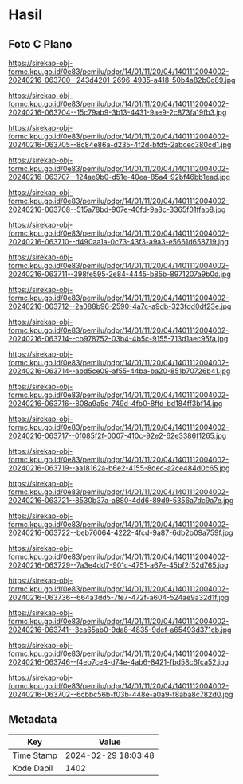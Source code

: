 # Hasil

## Foto C Plano

https://sirekap-obj-formc.kpu.go.id/0e83/pemilu/pdpr/14/01/11/20/04/1401112004002-20240216-063700--243d4201-2696-4935-a418-50b4a82b0c89.jpg

https://sirekap-obj-formc.kpu.go.id/0e83/pemilu/pdpr/14/01/11/20/04/1401112004002-20240216-063704--15c79ab9-3b13-4431-9ae9-2c873fa19fb3.jpg

https://sirekap-obj-formc.kpu.go.id/0e83/pemilu/pdpr/14/01/11/20/04/1401112004002-20240216-063705--8c84e86a-d235-4f2d-bfd5-2abcec380cd1.jpg

https://sirekap-obj-formc.kpu.go.id/0e83/pemilu/pdpr/14/01/11/20/04/1401112004002-20240216-063707--124ae9b0-d51e-40ea-85a4-92bf46bb1ead.jpg

https://sirekap-obj-formc.kpu.go.id/0e83/pemilu/pdpr/14/01/11/20/04/1401112004002-20240216-063708--515a78bd-907e-40fd-9a8c-3365f01ffab8.jpg

https://sirekap-obj-formc.kpu.go.id/0e83/pemilu/pdpr/14/01/11/20/04/1401112004002-20240216-063710--d490aa1a-0c73-43f3-a9a3-e5661d658719.jpg

https://sirekap-obj-formc.kpu.go.id/0e83/pemilu/pdpr/14/01/11/20/04/1401112004002-20240216-063711--398fe595-2e84-4445-b85b-8971207a9b0d.jpg

https://sirekap-obj-formc.kpu.go.id/0e83/pemilu/pdpr/14/01/11/20/04/1401112004002-20240216-063712--2a088b96-2590-4a7c-a9db-323fdd0df23e.jpg

https://sirekap-obj-formc.kpu.go.id/0e83/pemilu/pdpr/14/01/11/20/04/1401112004002-20240216-063714--cb978752-03b4-4b5c-9155-713d1aec95fa.jpg

https://sirekap-obj-formc.kpu.go.id/0e83/pemilu/pdpr/14/01/11/20/04/1401112004002-20240216-063714--abd5ce09-af55-44ba-ba20-851b70726b41.jpg

https://sirekap-obj-formc.kpu.go.id/0e83/pemilu/pdpr/14/01/11/20/04/1401112004002-20240216-063716--808a9a5c-749d-4fb0-8ffd-bd184ff3bf14.jpg

https://sirekap-obj-formc.kpu.go.id/0e83/pemilu/pdpr/14/01/11/20/04/1401112004002-20240216-063717--0f085f2f-0007-410c-92e2-62e3386f1265.jpg

https://sirekap-obj-formc.kpu.go.id/0e83/pemilu/pdpr/14/01/11/20/04/1401112004002-20240216-063719--aa18162a-b6e2-4155-8dec-a2ce484d0c65.jpg

https://sirekap-obj-formc.kpu.go.id/0e83/pemilu/pdpr/14/01/11/20/04/1401112004002-20240216-063721--8530b37a-a880-4dd6-89d9-5356a7dc9a7e.jpg

https://sirekap-obj-formc.kpu.go.id/0e83/pemilu/pdpr/14/01/11/20/04/1401112004002-20240216-063722--beb76064-4222-4fcd-9a87-6db2b09a759f.jpg

https://sirekap-obj-formc.kpu.go.id/0e83/pemilu/pdpr/14/01/11/20/04/1401112004002-20240216-063729--7a3e4dd7-901c-4751-a67e-45bf2f52d765.jpg

https://sirekap-obj-formc.kpu.go.id/0e83/pemilu/pdpr/14/01/11/20/04/1401112004002-20240216-063736--664a3dd5-7fe7-472f-a604-524ae9a32d1f.jpg

https://sirekap-obj-formc.kpu.go.id/0e83/pemilu/pdpr/14/01/11/20/04/1401112004002-20240216-063741--3ca65ab0-9da8-4835-9def-a65493d371cb.jpg

https://sirekap-obj-formc.kpu.go.id/0e83/pemilu/pdpr/14/01/11/20/04/1401112004002-20240216-063746--f4eb7ce4-d74e-4ab6-8421-fbd58c6fca52.jpg

https://sirekap-obj-formc.kpu.go.id/0e83/pemilu/pdpr/14/01/11/20/04/1401112004002-20240216-063702--6cbbc56b-f03b-448e-a0a9-f8aba8c782d0.jpg


## Metadata

| Key        | Value               |
| ---------- | ------------------- |
| Time Stamp | 2024-02-29 18:03:48 |
| Kode Dapil | 1402                |



